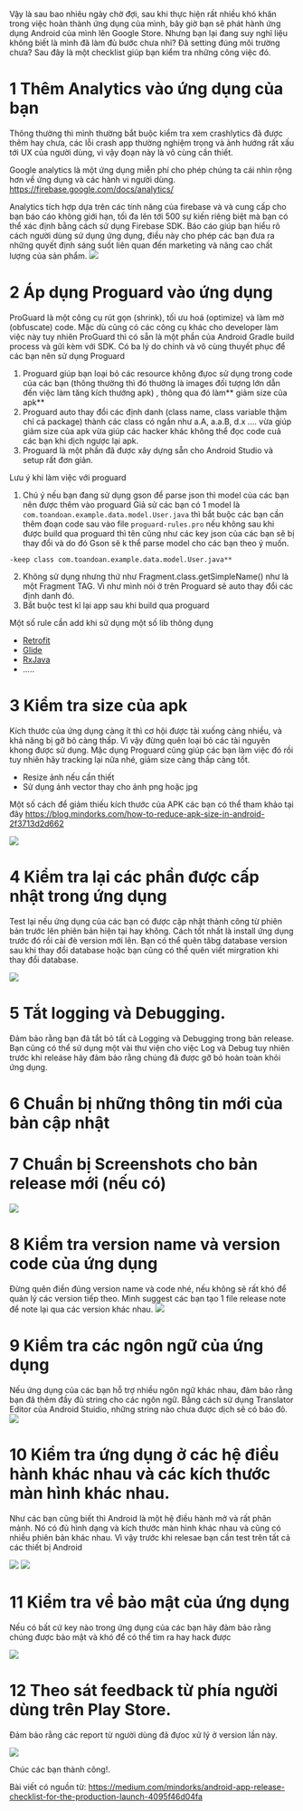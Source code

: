 Vậy là sau bao nhiêu ngày chờ đợi, sau khi thực hiện rất nhiều khó khăn trong việc hoàn thành ứng dụng của mình, bây giờ bạn sẽ phát hành ứng dụng Android của mình lên Google Store. Nhưng bạn lại đang suy nghĩ liệu không biết là mình đã làm đủ bước chưa nhỉ?
Đã setting đúng môi trường chưa? Sau đây là một checklist giúp bạn kiểm tra những công việc đó.
# 1 Thêm Analytics vào ứng dụng của bạn
Thông thường thì mình thường bắt buộc kiểm tra xem crashlytics đã được thêm hay chưa, các lỗi crash app thường nghiệm trọng và ảnh hướng rất xấu tới UX của người dùng, vì vậy đoạn này là vô cùng cần thiết.


Google analytics là một ứng dụng miễn phí cho phép chúng ta cái nhìn rộng hơn về ứng dụng và các hành vi người dùng.
https://firebase.google.com/docs/analytics/


Analytics tích hợp dựa trên các tính năng của firebase và và cung cấp cho bạn báo cáo không giới hạn, tối đa lên tới 500 sự kiến riêng biệt mà bạn có thể xác định bằng cách sử dụng Firebase SDK.  Báo cáo giúp bạn hiểu rõ cách người dùng sử dụng ứng dụng, điều này cho phép các bạn đưa ra những quyết định sáng suốt liên quan đến marketing và nâng cao chất lượng của sản phẩm.
![](https://media.giphy.com/media/l46Cy1rHbQ92uuLXa/giphy.gif)

# 2 Áp dụng Proguard vào ứng dụng
ProGuard là một công cụ rút gọn (shrink), tối ưu hoá (optimize) và làm mờ (obfuscate) code. Mặc dù cũng có các công cụ khác cho developer làm việc này tuy nhiên ProGuard thì có sẵn là một phần của Android Gradle build process và gửi kèm với SDK.
Có ba lý do chính và vô cùng thuyết phục để các bạn nên sử dụng Proguard
1. Proguard giúp bạn loại bỏ các resource không đựoc sử dụng trong code của các bạn (thông thường thì đó thường là  images đối tượng lớn dẫn đến việc làm tăng kích thướng apk) , thông qua đó làm** giảm size của apk**
2. Proguard auto thay đổi các định danh (class name, class variable thậm chỉ cả package) thành các class có ngắn như a.A, a.a.B, d.x .... vừa giúp giảm size của apk vừa giúp các hacker khác không thể đọc code cuả các bạn khi dịch ngược lại apk.
3. Proguard là một phần đã được xây dựng sẵn cho Android Studio và setup rất đơn giản.

Lưu ý khi làm việc với proguard 
1. Chú ý nếu bạn đang sử dụng gson để parse json thì model của các bạn nên được thêm vào proguard
Giả sử các bạn có 1 model là ```com.toandoan.example.data.model.User.java``` thì bắt buộc các bạn cần thêm đoạn code sau vào file ```proguard-rules.pro``` nếu không sau khi được build qua proguard thì tên cũng như các key json của các bạn sẽ bị thay đổi và do đó Gson sẽ k thể parse model cho các bạn theo ý muốn.
```
-keep class com.toandoan.example.data.model.User.java**
```
2. Không sử dụng nhưng thứ như Fragment.class.getSimpleName() như là một Fragment TAG. Vì như mình nói ở trên Proguard sẽ auto thay đổi các định danh đó.
3. Bắt buộc test kĩ lại app sau khi build qua proguard

Một số rule cần add khi sử dụng một số lib thông dụng
* [Retrofit](https://github.com/square/retrofit/blob/master/retrofit/src/main/resources/META-INF/proguard/retrofit2.pro)
* [Glide](https://github.com/bumptech/glide/blob/master/library/proguard-rules.txt)
* [RxJava](https://gist.github.com/kosiara/487868792fbd3214f9c9)
* .....
# 3 Kiểm tra size của apk
Kích thước của ứng dụng càng ít thì cơ hội được tải xuống càng nhiều, và khả năng bị gỡ bỏ càng thấp. Vì vậy đừng quên loại bỏ các tài nguyên khong được sử dụng.
Mặc dụng Proguard cũng giúp các bạn làm việc đó rồi tuy nhiên hãy tracking lại nữa nhé, giảm size càng  thấp càng tốt.
* Resize ảnh nếu cần thiết
* Sử dụng ảnh vector thay cho ảnh png hoặc jpg

Một số cách để giảm thiếu kích thước của APK các bạn có thể tham khảo tại đây
https://blog.mindorks.com/how-to-reduce-apk-size-in-android-2f3713d2d662

![](https://media.giphy.com/media/l4JzbBLmrsJXYOoY8/giphy.gif)

# 4 Kiểm tra lại các phần được cấp nhật trong ứng dụng
Test lại nếu ứng dụng của các bạn có được cập nhật thành công từ phiên bản trước lên phiên bản hiện tại hay không. Cách tốt nhất là install ứng dụng trước đó rồi cài đè version mới lên. Bạn có thể quên tăbg database version sau khi thay đổi database hoặc bạn cũng có thể quên viết mirgration khi thay đổi database.

![](https://www.oracle.com/technetwork/developer-tools/sql-developer/migration-logo-2389341.png)

# 5 Tắt logging và Debugging.
Đảm bảo rằng bạn đã tắt bỏ tất cả Logging và Debugging trong bản release. Bạn cũng có thể sử dụng một vài thư viện cho việc Log và Debug tuy nhiên trước khi releáse hãy đảm bảo rằng chúng đã được gỡ bỏ hoàn toàn khỏi ứng dụng.

# 6 Chuẩn bị những thông tin mới của bản cập nhật

# 7 Chuẩn bị Screenshots cho bản release mới (nếu có)
![](https://cdn-images-1.medium.com/max/800/1*Oem_B16dymHgIHfeDnltIw.png)

# 8 Kiểm tra version name và version code của ứng dụng
Đừng quên điền đúng version name và code nhé, nếu không sẽ rất khó để quản lý các version tiếp theo.
Mình suggest các bạn tạo 1 file release note để note lại qua các version khác nhau. 
![](https://cdn-images-1.medium.com/max/800/1*ZGLnEt6mvOirl2IkYIL0yQ.png)
 
 # 9 Kiểm tra các ngôn ngữ của ứng dụng
 Nếu ứng dụng của các bạn hỗ trợ nhiều ngôn ngữ khác nhau, đảm bảo rằng bạn đã thêm đầy đủ string cho các ngôn ngữ.
 Bằng cách sử dụng Translator Editor của Android Stuidio, những string nào chưa được dịch sẽ có báo đỏ.
 ![](https://images.viblo.asia/b333f7a3-fa67-44a2-9a09-9683c92118c1.png)
 
 # 10 Kiểm tra ứng dụng ở các hệ điều hành khác nhau và các kích thước màn hình khác nhau. 
 Như các bạn cũng biết thì Android là một hệ điều hành mở và rất phân mảnh. Nó có đủ hình dạng và kích thước màn hình khác nhau và cũng có nhiều phiên bản khác nhau. Vì vậy trước khi relesae bạn cần test trên tất cả các thiết bị Android
 
![](https://cdn-images-1.medium.com/max/800/1*D-lJhK6cnjtsgljZodtf8w.png)
![](https://cdn-images-1.medium.com/max/800/1*UaIkvhbRZEjWuWfisk4DCA.png)

# 11 Kiểm tra về bảo mật của ứng dụng
Nếu có bất cứ key nào trong ứng dụng của các bạn hãy đảm bảo rằng chúng được bảo mật và khó để có thể tìm ra hay hack được

![](https://media.giphy.com/media/lp3GUtG2waC88/giphy.gif)

# 12 Theo sát feedback từ phía người dùng trên Play Store.
Đảm bảo rằng các report từ người dùng đã đựoc xử lý ở version lần này.

![](https://media.giphy.com/media/l0MYCn3DDRBBqk6nS/giphy.gif)

Chúc các bạn thành công!.

Bài viết có nguồn từ: https://medium.com/mindorks/android-app-release-checklist-for-the-production-launch-4095f46d04fa